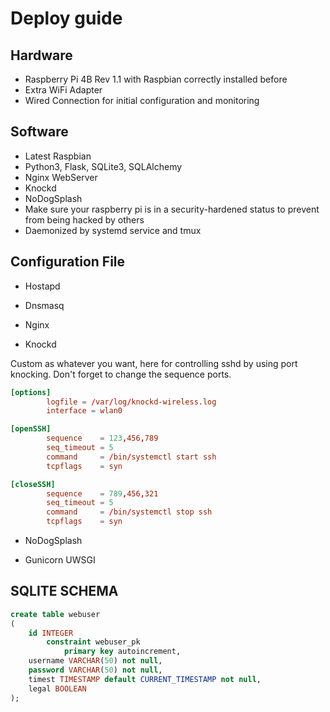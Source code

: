 # Deploy guide

## Hardware

- Raspberry Pi 4B Rev 1.1 with Raspbian correctly installed before
- Extra WiFi Adapter
- Wired Connection for initial configuration and monitoring

## Software

- Latest Raspbian
- Python3, Flask, SQLite3, SQLAlchemy
- Nginx WebServer
- Knockd
- NoDogSplash
- Make sure your raspberry pi is in a security-hardened status to prevent from being hacked by others
- Daemonized by systemd service and tmux

## Configuration File

- Hostapd


- Dnsmasq


- Nginx


- Knockd

Custom as whatever you want, here for controlling sshd by using port knocking.
Don't forget to change the sequence ports.

```conf
[options]
        logfile = /var/log/knockd-wireless.log
        interface = wlan0

[openSSH]
        sequence    = 123,456,789
        seq_timeout = 5
        command     = /bin/systemctl start ssh
        tcpflags    = syn

[closeSSH]
        sequence    = 789,456,321
        seq_timeout = 5
        command     = /bin/systemctl stop ssh
        tcpflags    = syn
```

- NoDogSplash

- Gunicorn UWSGI

## SQLITE SCHEMA

```sql
create table webuser
(
	id INTEGER
		constraint webuser_pk
			primary key autoincrement,
	username VARCHAR(50) not null,
	password VARCHAR(50) not null,
	timest TIMESTAMP default CURRENT_TIMESTAMP not null,
	legal BOOLEAN
);
```

